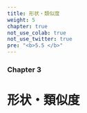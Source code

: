 ```yaml
---
title: 形状・類似度
weight: 5
chapter: true
not_use_colab: true
not_use_twitter: true
pre: "<b>5.5 </b>"
---
```


### Chapter 3

# 形状・類似度

